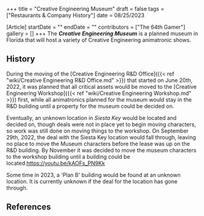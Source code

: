 +++
title = "Creative Engineering Museum"
draft = false
tags = ["Restaurants & Company History"]
date = 08/25/2023

[Article]
startDate = ""
endDate = ""
contributors = ["The 64th Gamer"]
gallery = []
+++
The <b><i>Creative Engineering Museum</b></i> is a planned museum in Florida that will host a variety of Creative Engineering animatronic shows.

<h2> History </h2>
During the moving of the [Creative Engineering R&D Office]({{< ref "wiki/Creative Engineering R&D Office.md" >}}) that started on June 20th, 2022, it was planned that all critical assets would be moved to the [Creative Engineering Workshop]({{< ref "wiki/Creative Engineering Workshop.md" >}}) first, while all animatronics planned for the museum would stay in the R&D building until a property for the museum could be decided on.

Eventually, an unknown location in <i>Siesta Key</i> would be located and decided on, though deals were not in place yet to begin moving characters, so work was still done on moving things to the workshop. On September 29th, 2022, the deal with the Siesta Key location would fall through, leaving no place to move the Museum characters before the lease was up on the R&D building. By November it was decided to move the museum characters to the workshop building until a building could be located.<ref name=':0'>https://youtu.be/kAOFs_PN9Kk</ref>

Some time in 2023, a 'Plan B' building would be found at an unknown location. It is currently unknown if the deal for the location has gone through.<ref name=':0' />

<h2> References </h2>